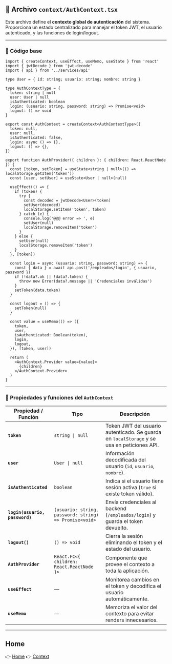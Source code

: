 ## 🔐 Archivo `context/AuthContext.tsx`

Este archivo define el **contexto global de autenticación** del sistema.  
Proporciona un estado centralizado para manejar el token JWT, el usuario autenticado, y las funciones de login/logout.

---

### 📄 Código base

```tsx
import { createContext, useEffect, useMemo, useState } from 'react'
import { jwtDecode } from 'jwt-decode'
import { api } from '../services/api'

type User = { id: string; usuario: string; nombre: string }

type AuthContextType = {
  token: string | null
  user: User | null
  isAuthenticated: boolean
  login: (usuario: string, password: string) => Promise<void>
  logout: () => void
}

export const AuthContext = createContext<AuthContextType>({
  token: null,
  user: null,
  isAuthenticated: false,
  login: async () => {},
  logout: () => {},
})

export function AuthProvider({ children }: { children: React.ReactNode }) {
  const [token, setToken] = useState<string | null>(() => localStorage.getItem('token'))
  const [user, setUser] = useState<User | null>(null)

  useEffect(() => {
    if (token) {
      try {
        const decoded = jwtDecode<User>(token)
        setUser(decoded)
        localStorage.setItem('token', token)
      } catch (e) {
        console.log('@@@ error => ', e)
        setUser(null)
        localStorage.removeItem('token')
      }
    } else {
      setUser(null)
      localStorage.removeItem('token')
    }
  }, [token])

  const login = async (usuario: string, password: string) => {
    const { data } = await api.post('/empleados/login', { usuario, password })
    if (!data?.ok || !data?.token) {
      throw new Error(data?.message || 'Credenciales inválidas')
    }
    setToken(data.token)
  }

  const logout = () => {
    setToken(null)
  }

  const value = useMemo(() => ({
    token,
    user,
    isAuthenticated: Boolean(token),
    login,
    logout,
  }), [token, user])

  return (
    <AuthContext.Provider value={value}>
      {children}
    </AuthContext.Provider>
  )
}
```

---

### 🔐 Propiedades y funciones del `AuthContext`

| Propiedad / Función            | Tipo                                                   | Descripción                                                                                |
| ------------------------------ | ------------------------------------------------------ | ------------------------------------------------------------------------------------------ |
| **`token`**                    | `string \| null`                                       | Token JWT del usuario autenticado. Se guarda en `localStorage` y se usa en peticiones API. |
| **`user`**                     | `User \| null`                                         | Información decodificada del usuario (`id`, `usuario`, `nombre`).                          |
| **`isAuthenticated`**          | `boolean`                                              | Indica si el usuario tiene sesión activa (`true` si existe token válido).                  |
| **`login(usuario, password)`** | `(usuario: string, password: string) => Promise<void>` | Envía credenciales al backend (`/empleados/login`) y guarda el token devuelto.             |
| **`logout()`**                 | `() => void`                                           | Cierra la sesión eliminando el token y el estado del usuario.                              |
| **`AuthProvider`**             | `React.FC<{ children: React.ReactNode }>`              | Componente que provee el contexto a toda la aplicación.                                    |
| **`useEffect`**                | —                                                      | Monitorea cambios en el token y decodifica el usuario automáticamente.                     |
| **`useMemo`**                  | —                                                      | Memoriza el valor del contexto para evitar renders innecesarios.                           |

---

## Home

👉 [Home](./../../README.md)
👉 [Context](./../services/)